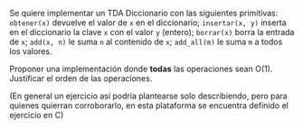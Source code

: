 Se quiere implementar un TDA Diccionario con las siguientes primitivas: `obtener(x)` devuelve el valor de `x` en el diccionario; `insertar(x, y)` inserta en el diccionario la clave `x` con el valor `y` (entero); `borrar(x)` borra la entrada de `x`; `add(x, n)` le suma `n` al contenido de `x`; `add_all(m)` le suma `m` a todos los valores.

Proponer una implementación donde **todas** las operaciones sean O(1). Justificar el orden de las operaciones.

(En general un ejercicio así podría plantearse solo describiendo, pero para quienes quierran corroborarlo, en esta plataforma se encuentra definido el ejercicio en C)